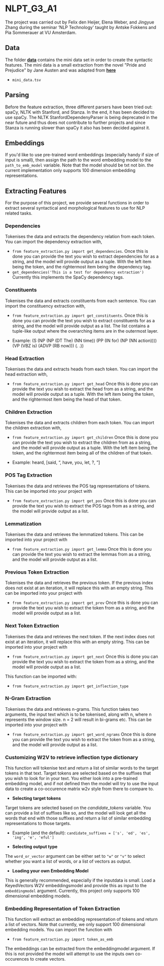 # NLPT_G3_A1

The project was carried out by Felix den Heijer, Elena Weber, and Jingyue Zhang during the seminar ‘NLP Technology' taught by Antske Fokkens and Pia Sommerauer at VU Amsterdam.

## Data

The folder [**data**](https://github.com/surferfelix/NLPT_G3_A1/tree/main/data) contains the mini data set in order to create the syntactic features. The mini data is a small extraction from the novel "Pride and Prejudice" by Jane Austen and was adapted from [**here**](https://www.gutenberg.org/files/1342/1342-h/1342-h.htm)

* `mini_data.tsv`

## Parsing

Before the feature extraction, three different parsers have been tried out: spaCy, NLTK with Stanford, and Stanza. In the end, it has been decided to use spaCy. The NLTK StanfordDependenyParser is being deprecated in the near future and thus does not contribute to further projects and since Stanza is running slower than spaCy it also has been decided against it.

## Embeddings
If you'd like to use pre-trained word embeddings (especially handy if size of input is small), then assign the path to the word embedding model to the `path_to_emb_model` variable. Note that the model should be txt not bin. the current implementation only supports 100 dimension embedding representations.

## Extracting Features

For the purpose of this project, we provide several functions in order to extract several syntactical and morphological features to use for NLP related tasks.

### Dependencies

Tokenises the data and extracts the dependency relation from each token. 
You can import the dependency extraction with,
* `from feature_extraction.py import get_dependencies`.
Once this is done you can provide the text you wish to extract dependencies for as a string, and the model will provide output as a tuple.
With the left item being the token, and the rightermost item being the dependency tag.
* `get_dependencies('This is a test for dependency extraction')`
Currently this implements the SpaCy dependency tags.

### Constituents

Tokenises the data and extracts constituents from each sentence.
You can import the constituency extraction with,
* `from feature_extraction.py import get_constituents`.
Once this is done you can provide the text you wish to extract constituents for as a string, and the model will provide output as a list.
The list contains a tuple-like output where the overarching items are in the outermost layer.

* Example: (S (NP (NP (DT The) (NN time)) (PP (IN for) (NP (NN action)))) (VP (VBZ is) (ADVP (RB now))) (. .))

### Head Extraction

Tokenises the data and extracts heads from each token.
You can import the head extraction with,
* `from feature_extraction.py import get_head`
Once this is done you can provide the text you wish to extract the head from as a string, and the model will provide output as a tuple.
With the left item being the token, and the rightermost item being the head of that token.

### Children Extraction

Tokenises the data and extracts children from each token.
You can import the children extraction with,
* `from feature_extraction.py import get_children`
Once this is done you can provide the text you wish to extract the children from as a string, and the model will provide output as a tuple.
With the left item being the token, and the rightermost item being all of the children of that token.

* Example: heard, [said, “, have, you, let, ?, ”]

### POS Tag Extraction

Tokenises the data and retrieves the POS tag representations of tokens. 
This can be imported into your project with 
* `from feature_extraction.py import get_pos`
Once this is done you can provide the text you wish to extract the POS tags from as a string, and the model will provide output as a list.

### Lemmatization

Tokenises the data and retrieves the lemmatized tokens. 
This can be imported into your project with 
* `from feature_extraction.py import get_lemma`
Once this is done you can provide the text you wish to extract the lemmas from as a string, and the model will provide output as a list.

### Previous Token Extraction

Tokenises the data and retrieves the previous token. If the previous index does not exist at an iteration, it will replace this with an empty string. 
This can be imported into your project with 
* `from feature_extraction.py import get_prev`
Once this is done you can provide the text you wish to extract the token from as a string, and the model will provide output as a list.

### Next Token Extraction

Tokenises the data and retrieves the next token. If the next index does not exist at an iteration, it will replace this with an empty string. 
This can be imported into your project with 
* `from feature_extraction.py import get_next`
Once this is done you can provide the text you wish to extract the token from as a string, and the model will provide output as a list.

This function can be imported with:
* `from feature_extraction.py import get_inflection_type`

### N-Gram Extraction

Tokenises the data and retrieves n-grams. This function takes two arguments, the input text which is to be tokenised, along with n, where n represents the window size. n = 2 will result in bi-grams etc. 
This can be imported into your project with 
* `from feature_extraction.py import get_word_ngrams`
Once this is done you can provide the text you wish to extract the token from as a string, and the model will provide output as a list.

### Customizing W2V to retrieve inflection type dictionary

This function will tokenise text and return a list of similar words to the target tokens in that text. 
Target tokens are selected based on the suffixes that you wish to look for in your text. You either look into a pre-trained embedding model, and if not defined then the model will try to use the input data to create a co-occurence matrix w2v style from there to compare to.

* **Selecting target tokens**

Target tokens are selected based on the *candidate_tokens* variable. You can provide a list of suffixes like so, and the model will look get all the words that end with those suffixes and return a list of similar embedding representations to those targets. 

* Example (and the default): `candidate_suffixes = ['s', 'ed', 'es', 'ing', 'e', 'eful']`

* **Selecting output type**

The `word_or_vector` argument can be either set to `"w"` or `"v"` to select whether you want a list of words, or a list of vectors as output. 

* **Loading your own Embedding Model**

This is generally recommended, especially if the inputdata is small. Load a KeyedVectors W2V embeddingsmodel and provide this as input to the `embeddingmodel` argument. Currently, this project only supports 100 dimensional embedding models. 

### Embedding Representation of Token Extraction

This function will extract an embedding representation of tokens and return a list of vectors. Note that currently, we only support 100 dimensional embedding models. You can import the function with

* `from feature_extraction.py import token_as_emb`

The embeddings can be extracted from the embeddingmodel argument. If this is not provided the model will attempt to use the inputs own co-occurences to create vectors. 

